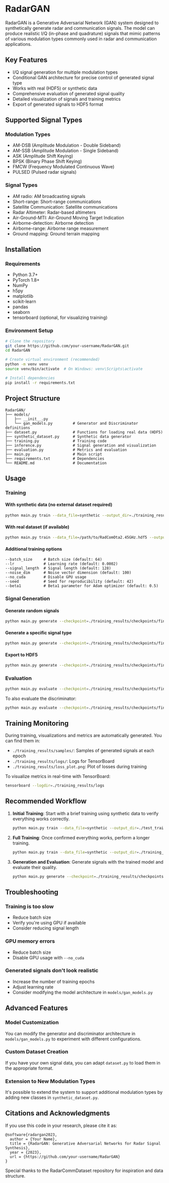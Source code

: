# RadarGAN

RadarGAN is a Generative Adversarial Network (GAN) system designed to synthetically generate radar and communication signals. The model can produce realistic I/Q (in-phase and quadrature) signals that mimic patterns of various modulation types commonly used in radar and communication applications.

## Key Features

- I/Q signal generation for multiple modulation types
- Conditional GAN architecture for precise control of generated signal type
- Works with real (HDF5) or synthetic data
- Comprehensive evaluation of generated signal quality
- Detailed visualization of signals and training metrics
- Export of generated signals to HDF5 format

## Supported Signal Types

### Modulation Types
- AM-DSB (Amplitude Modulation - Double Sideband)
- AM-SSB (Amplitude Modulation - Single Sideband)
- ASK (Amplitude Shift Keying)
- BPSK (Binary Phase Shift Keying)
- FMCW (Frequency Modulated Continuous Wave)
- PULSED (Pulsed radar signals)

### Signal Types
- AM radio: AM broadcasting signals
- Short-range: Short-range communications
- Satellite Communication: Satellite communications
- Radar Altimeter: Radar-based altimeters
- Air-Ground-MTI: Air-Ground Moving Target Indication
- Airborne-detection: Airborne detection
- Airborne-range: Airborne range measurement
- Ground mapping: Ground terrain mapping

## Installation

### Requirements
- Python 3.7+
- PyTorch 1.8+
- NumPy
- h5py
- matplotlib
- scikit-learn
- pandas
- seaborn
- tensorboard (optional, for visualizing training)

### Environment Setup

```bash
# Clone the repository
git clone https://github.com/your-username/RadarGAN.git
cd RadarGAN

# Create virtual environment (recommended)
python -m venv venv
source venv/bin/activate  # On Windows: venv\Scripts\activate

# Install dependencies
pip install -r requirements.txt
```

## Project Structure

```
RadarGAN/
├── models/
│   ├── __init__.py
│   └── gan_models.py         # Generator and Discriminator definitions
├── dataset.py                # Functions for loading real data (HDF5)
├── synthetic_dataset.py      # Synthetic data generator
├── training.py               # Training code
├── inference.py              # Signal generation and visualization
├── evaluation.py             # Metrics and evaluation
├── main.py                   # Main script
├── requirements.txt          # Dependencies
└── README.md                 # Documentation
```

## Usage

### Training

#### With synthetic data (no external dataset required)

```bash
python main.py train --data_file=synthetic --output_dir=./training_results --num_epochs=100 --batch_size=64
```

#### With real dataset (if available)

```bash
python main.py train --data_file=/path/to/RadComOta2.45GHz.hdf5 --output_dir=./training_results --num_epochs=100
```

#### Additional training options

```
--batch_size     # Batch size (default: 64)
--lr             # Learning rate (default: 0.0002)
--signal_length  # Signal length (default: 128)
--noise_dim      # Noise vector dimension (default: 100)
--no_cuda        # Disable GPU usage
--seed           # Seed for reproducibility (default: 42)
--beta1          # Beta1 parameter for Adam optimizer (default: 0.5)
```

### Signal Generation

#### Generate random signals

```bash
python main.py generate --checkpoint=./training_results/checkpoints/final_model.pth --num_samples=16 --output_dir=./generated_signals
```

#### Generate a specific signal type

```bash
python main.py generate --checkpoint=./training_results/checkpoints/final_model.pth --mod_type="PULSED" --sig_type="Airborne-detection" --num_samples=10 --output_dir=./pulsed_signals
```

#### Export to HDF5

```bash
python main.py generate --checkpoint=./training_results/checkpoints/final_model.pth --num_samples=100 --export_hdf5 --output_dir=./generated_signals
```

### Evaluation

```bash
python main.py evaluate --checkpoint=./training_results/checkpoints/final_model.pth --data_file=/path/to/dataset.hdf5 --output_dir=./evaluation --evaluate_by_mod
```

To also evaluate the discriminator:

```bash
python main.py evaluate --checkpoint=./training_results/checkpoints/final_model.pth --data_file=/path/to/dataset.hdf5 --evaluate_discriminator
```

## Training Monitoring

During training, visualizations and metrics are automatically generated. You can find them in:

- `./training_results/samples/`: Samples of generated signals at each epoch
- `./training_results/logs/`: Logs for TensorBoard
- `./training_results/loss_plot.png`: Plot of losses during training

To visualize metrics in real-time with TensorBoard:

```bash
tensorboard --logdir=./training_results/logs
```

## Recommended Workflow

1. **Initial Training**: Start with a brief training using synthetic data to verify everything works correctly.
   ```bash
   python main.py train --data_file=synthetic --output_dir=./test_training --num_epochs=10
   ```

2. **Full Training**: Once confirmed everything works, perform a longer training.
   ```bash
   python main.py train --data_file=synthetic --output_dir=./training_results --num_epochs=500 --batch_size=128
   ```

3. **Generation and Evaluation**: Generate signals with the trained model and evaluate their quality.
   ```bash
   python main.py generate --checkpoint=./training_results/checkpoints/final_model.pth --num_samples=100 --output_dir=./final_signals
   ```

## Troubleshooting

### Training is too slow
- Reduce batch size
- Verify you're using GPU if available
- Consider reducing signal length

### GPU memory errors
- Reduce batch size
- Disable GPU usage with `--no_cuda`

### Generated signals don't look realistic
- Increase the number of training epochs
- Adjust learning rate
- Consider modifying the model architecture in `models/gan_models.py`

## Advanced Features

### Model Customization
You can modify the generator and discriminator architecture in `models/gan_models.py` to experiment with different configurations.

### Custom Dataset Creation
If you have your own signal data, you can adapt `dataset.py` to load them in the appropriate format.

### Extension to New Modulation Types
It's possible to extend the system to support additional modulation types by adding new classes in `synthetic_dataset.py`.

## Citations and Acknowledgments

If you use this code in your research, please cite it as:

```
@software{radargan2023,
  author = {Your Name},
  title = {RadarGAN: Generative Adversarial Networks for Radar Signal Synthesis},
  year = {2023},
  url = {https://github.com/your-username/RadarGAN}
}
```

Special thanks to the RadarCommDataset repository for inspiration and data structure.
